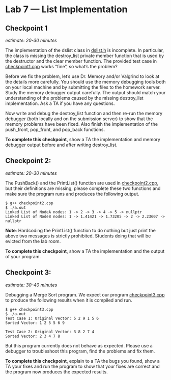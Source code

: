 # Lab 7 — List Implementation

## Checkpoint 1
*estimate: 20-30 minutes*

The implementation of the dslist class in [dslist.h](dslist.h) is incomplete. In particular, the class is missing the destroy_list
private member function that is used by the destructor and the clear member function. The provided test
case in [checkpoint1.cpp](checkpoint1.cpp) works “fine”, so what’s the problem?

Before we fix the problem, let’s use Dr. Memory and/or Valgrind to look at the details more carefully.
You should use the memory debugging tools both on your local machine and by submitting the files to
the homework server. Study the memory debugger output carefully. The output should match your
understanding of the problems caused by the missing destroy_list implementation. Ask a TA if you
have any questions.

Now write and debug the destroy_list function and then re-run the memory debugger (both locally and on
the submission server) to show that the memory problems have been fixed. Also finish the implementation
of the push_front, pop_front, and pop_back functions.

**To complete this checkpoint**, show a TA the implementation and memory debugger output before and
after writing destroy_list.

## Checkpoint 2: 
*estimate: 20-30 minutes*

The PushBack() and the PrintList() function are used in [checkpoint2.cpp](checkpoint2.cpp), but their definitions are missing, please complete these two functions and make sure the program runs and produces the following output.

```console
$ g++ checkpoint2.cpp
$ ./a.out
Linked List of NodeA nodes: 1 -> 2 -> 3 -> 4 -> 5 -> nullptr
Linked List of NodeB nodes: 1 -> 1.41421 -> 1.73205 -> 2 -> 2.23607 -> nullptr
```

**Note**: Hardcoding the PrintList() function to do nothing but just print the above two messages is strictly prohibited. Students doing that will be evicted from the lab room.

**To complete this checkpoint**, show a TA the implementation and the output of your program.

## Checkpoint 3: 
*estimate: 30-40 minutes*

Debugging a Merge Sort program. We expect our program [checkpoint3.cpp](checkpoint3.cpp) to produce the following results when it is compiled and run.

```console
$ g++ checkpoint3.cpp
$ ./a.out
Test Case 1: Original Vector: 5 2 9 1 5 6
Sorted Vector: 1 2 5 5 6 9

Test Case 2: Original Vector: 3 8 2 7 4
Sorted Vector: 2 3 4 7 8

```

But this program currently does not behave as expected. Please use a debugger to troubleshoot this program, find the problems and fix them.

**To complete this checkpoint**, explain to a TA the bugs you found, show a TA your fixes and run the program to show that your fixes are correct and the program now produces the expected results.
